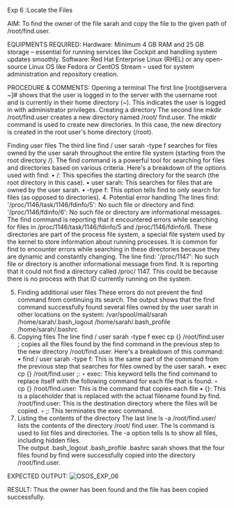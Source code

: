 Exp 6 :Locate the Files 

AIM:
To find the owner of the file sarah and copy the file to the given path of /root/find.user. 

EQUIPMENTS REQUIRED:
Hardware: Minimum 4 GB RAM and 25 GB storage – essential for running services like Cockpit and handling system updates smoothly.
Software: Red Hat Enterprise Linux (RHEL) or any open-source Linux OS like Fedora or CentOS Stream – used for system administration and repository creation.

PROCEDURE & COMMENTS:
Opening a terminal 
The first line [root@servera ~]# shows that the user is logged in to the server with the username root and is currently in their home directory (~). This indicates the user is logged in with administrator privileges. 
Creating a directory
The second line mkdir /root/find.user creates a new directory named /root/ find.user. The mkdir command is used to create new directories. In this case, the new directory is created in the root user's home directory (/root).

Finding user files
 The third line find / user sarah -type f searches for files owned by the user sarah throughout the entire file system (starting from the root directory /). The find command is a powerful tool for searching for files and directories based on various criteria.
 Here's a breakdown of the options used with find:
 • /: This specifies the starting directory for the search (the root directory in this case).
 • user sarah: This searches for files that are owned by the user sarah.
 • -type f: This option tells find to only search for files (as opposed to directories). 
4. Potential error handling 
The lines find: '/proc/1146/task/1146/fdinfo/5': No such file or directory and find: '/proc/1146/fdinfo/6': No such file or directory are informational messages. The find command is reporting that it encountered errors while searching for files in /proc/1146/task/1146/fdinfo/5 and /proc/1146/fdinfo/6. These directories are part of the process file system, a special file system used by the kernel to store information about running processes. It is common for find to encounter errors while searching in these directories because they are dynamic and constantly changing.
The line find: '/proc/1147': No such file or directory is another informational message from find. It is reporting that it could not find a directory called /proc/ 1147. This could be because there is no process with that ID currently running on the system. 

5. Finding additional user files 
These errors do not prevent the find command from continuing its search. The output shows that the find command successfully found several files owned by the user sarah in other locations on the system:
 /var/spool/mail/sarah
 /home/sarah/.bash_logout 
/home/sarah/.bash_profile 
/home/sarah/.bashrc 
6. Copying files 
The line find / user sarah -type f exec cp {} /root/find.user \; copies all the files found by the find command in the previous step to the new directory /root/find.user. 
Here's a breakdown of this command: 
• find / user sarah -type f: This is the same part of the command from the previous step that searches for files owned by the user sarah. 
• exec cp {} /root/find.user \;:
	◦ exec: This keyword tells the find command to replace itself with the following command for each file that is found. 
	◦ cp {} /root/find.user: This is the command that copies each file
		▪ {}: This is a placeholder that is replaced with the actual filename found by find. 
    /root/find.user: This is the destination directory where the files will be copied. 
   ◦ ;: This terminates the exec command.  
7. Listing the contents of the directory
The last line ls -a /root/find.user/ lists the contents of the directory /root/ find.user. The ls command is used to list files and directories. The -a option tells ls to show all files, including hidden files.  
The output .bash_logout .bash_profile .bashrc sarah shows that the four files found by find were successfully copied into the directory /root/find.user. 

EXPECTED OUTPUT:
![OSOS_EXP_06](https://github.com/user-attachments/assets/b55c4dbb-90e9-4c8b-b712-1af1d2c9eb98)

RESULT:
Thus the owner has been found and the file has been copied successfully. 
